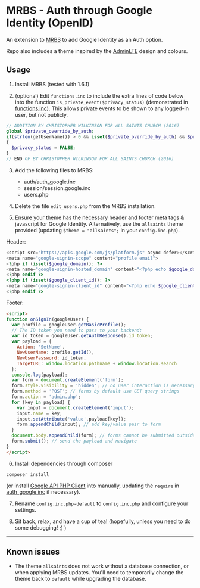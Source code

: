 # MRBS - Auth through Google Identity (OpenID)

An extension to [MRBS](mrbs.sourceforge.net) to add Google Identity as an Auth option.

Repo also includes a theme inspired by the [AdminLTE](https://github.com/almasaeed2010/AdminLTE) design and colours.


## Usage

1. Install MRBS (tested with 1.6.1)

2. (optional) Edit `functions.inc` to include the extra lines of code below into the function `is_private_event($privacy_status)` (demonstrated in [functions.inc](functions.inc)). This allows private events to be shown to any logged-in user, but not publicly.

```php
// ADDITION BY CHRISTOPHER WILKINSON FOR ALL SAINTS CHURCH (2016)
global $private_override_by_auth;
if(strlen(getUserName()) > 0 && isset($private_override_by_auth) && $private_override_by_auth ) // if user is logged in && overide requested
{
  $privacy_status = FALSE;
}
// END OF BY CHRISTOPHER WILKINSON FOR ALL SAINTS CHURCH (2016)
```

3. Add the following files to MRBS:

    * auth/auth_google.inc
    * session/session.google.inc
    * users.php

4. Delete the file `edit_users.php` from the MRBS installation.

5. Ensure your theme has the necessary header and footer meta tags & javascript for Google Identity. Alternatively, use the `allsaints` theme provided (updating `$theme = "allsaints";` in your `config.inc.php`).

Header:

```php
<script src="https://apis.google.com/js/platform.js" async defer></script>
<meta name="google-signin-scope" content="profile email">
<?php if (isset($google_domain)): ?>
<meta name="google-signin-hosted_domain" content="<?php echo $google_domain ?>">
<?php endif ?>
<?php if (isset($google_client_id)): ?>
<meta name="google-signin-client_id" content="<?php echo $google_client_id ?>">
<?php endif ?>
```

Footer:

```html
<script>
function onSignIn(googleUser) {
  var profile = googleUser.getBasicProfile();
  // The ID token you need to pass to your backend:
  var id_token = googleUser.getAuthResponse().id_token;
  var payload = {
    Action: 'SetName',
    NewUserName: profile.getId(),
    NewUserPassword: id_token,
    TargetURL: window.location.pathname + window.location.search
  };
  console.log(payload);
  var form = document.createElement('form');
  form.style.visibility = 'hidden'; // no user interaction is necessary
  form.method = 'POST'; // forms by default use GET query strings
  form.action = 'admin.php';
  for (key in payload) {
    var input = document.createElement('input');
    input.name = key;
    input.setAttribute('value',payload[key]);
    form.appendChild(input); // add key/value pair to form
  }
  document.body.appendChild(form); // forms cannot be submitted outside of body
  form.submit(); // send the payload and navigate
}
</script>
```

6. Install dependencies through composer

```
composer install
```

(or install [Google API PHP Client](https://github.com/google/google-api-php-client/) into manually, updating the `require` in [auth_google.inc](auth/auth_google.inc) if necessary).

7. Rename `config.inc.php-default` to `config.inc.php` and configure your settings.

8. Sit back, relax, and have a cup of tea! (hopefully, unless you need to do some debugging! ;) )

---

## Known issues

* The theme `allsaints` does not work without a database connection, or when applying MRBS updates. You'll need to temporarily change the theme back to `default` while upgrading the database.